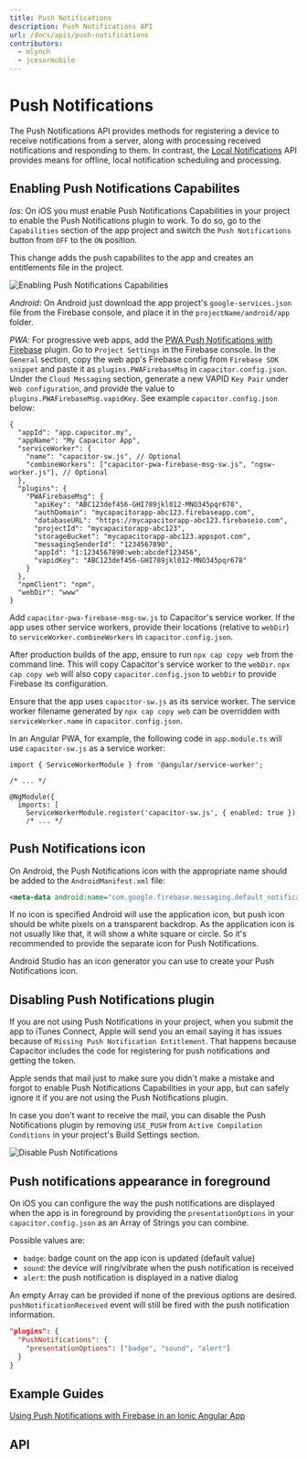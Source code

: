```yaml
---
title: Push Notifications
description: Push Notifications API
url: /docs/apis/push-notifications
contributors:
  - mlynch
  - jcesarmobile
---
```


<plugin-platforms platforms="pwa,ios,android"></plugin-platforms>

# Push Notifications

The Push Notifications API provides methods for registering a device to receive notifications from a server, along with processing received notifications and responding to them. In contrast, the [Local Notifications](../local-notifications) API provides means for offline, local notification scheduling and processing.

## Enabling Push Notifications Capabilites

*Ios*:
On iOS you must enable Push Notifications Capabilities in your project to enable the Push Notifications plugin to work. To do so, go to the `Capabilities` section of the app project and switch the `Push Notifications` button from `OFF` to the `ON` position.

This change adds the push capabilites to the app and creates an entitlements file in the project.

![Enabling Push Notifications Capabilities](/assets/img/docs/ios/enable-push-capabilities.png)

*Android*:
On Android just download the app project's `google-services.json` file from the Firebase console, and place it in the  `projectName/android/app` folder.

*PWA*:
For progressive web apps, add the [PWA Push Notifications with Firebase](../../community/plugins.md) plugin. Go to `Project Settings` in the Firebase console. In the `General` section, copy the web app's Firebase config from `Firebase SDK snippet` and paste it as `plugins.PWAFirebaseMsg` in `capacitor.config.json`. Under the `Cloud Messaging` section, generate a new VAPID `Key Pair` under `Web configuration`, and provide the value to `plugins.PWAFirebaseMsg.vapidKey`. See example `capacitor.config.json` below:

```
{
  "appId": "app.capacitor.my",
  "appName": "My Capacitor App",
  "serviceWorker": {
    "name": "capacitor-sw.js", // Optional
    "combineWorkers": ["capacitor-pwa-firebase-msg-sw.js", "ngsw-worker.js"], // Optional
  },
  "plugins": {
    "PWAFirebaseMsg": {
      "apiKey": "ABC123def456-GHI789jkl012-MNO345pqr678",
      "authDomain": "mycapacitorapp-abc123.firebaseapp.com",
      "databaseURL": "https://mycapacitorapp-abc123.firebaseio.com",
      "projectId": "mycapacitorapp-abc123",
      "storageBucket": "mycapacitorapp-abc123.appspot.com",
      "messagingSenderId": "1234567890",
      "appId": "1:1234567890:web:abcdef123456",
      "vapidKey": "ABC123def456-GHI789jkl012-MNO345pqr678"
    }
  },
  "npmClient": "npm",
  "webDir": "www"
}
```

Add `capacitor-pwa-firebase-msg-sw.js` to Capacitor's service worker. If the app uses other service workers, provide their locations (relative to `webDir`) to `serviceWorker.combineWorkers` in `capacitor.config.json`.

After production builds of the app, ensure to run `npx cap copy web` from the command line. This will copy Capacitor's service worker to the `webDir`. `npx cap copy web` will also copy `capacitor.config.json` to `webDir` to provide Firebase its configuration.

Ensure that the app uses `capacitor-sw.js` as its service worker. The service worker filename generated by `npx cap copy web` can be overridden with `serviceWorker.name` in `capacitor.config.json`.

In an Angular PWA, for example, the following code in `app.module.ts` will use `capacitor-sw.js` as a service worker:

```
import { ServiceWorkerModule } from '@angular/service-worker';

/* ... */

@NgModule({
  imports: [
    ServiceWorkerModule.register('capacitor-sw.js', { enabled: true })
    /* ... */
```

## Push Notifications icon

On Android, the Push Notifications icon with the appropriate name should be added to the `AndroidManifest.xml` file:

```xml
<meta-data android:name="com.google.firebase.messaging.default_notification_icon" android:resource="@mipmap/push_icon_name" />
```

If no icon is specified Android will use the application icon, but push icon should be white pixels on a transparent backdrop. As the application icon is not usually like that, it will show a white square or circle. So it's recommended to provide the separate icon for Push Notifications.

Android Studio has an icon generator you can use to create your Push Notifications icon.

## Disabling Push Notifications plugin

If you are not using Push Notifications in your project, when you submit the app to iTunes Connect, Apple will send you an email saying it has issues because of `Missing Push Notification Entitlement`. That happens because Capacitor includes the code for registering for push notifications and getting the token.

Apple sends that mail just to make sure you didn't make a mistake and forgot to enable Push Notifications Capabilities in your app, but can safely ignore it if you are not using the Push Notifications plugin.

In case you don't want to receive the mail, you can disable the Push Notifications plugin by removing `USE_PUSH` from `Active Compilation Conditions` in your project's Build Settings section.

![Disable Push Notifications](/assets/img/docs/ios/disable-push-plugin.png)

## Push notifications appearance in foreground

On iOS you can configure the way the push notifications are displayed when the app is in foreground by providing the `presentationOptions` in your `capacitor.config.json` as an Array of Strings you can combine.

Possible values are:
* `badge`: badge count on the app icon is updated (default value)
* `sound`: the device will ring/vibrate when the push notification is received
* `alert`: the push notification is displayed in a native dialog

An empty Array can be provided if none of the previous options are desired. `pushNotificationReceived` event will still be fired with the push notification information.

```json
"plugins": {
  "PushNotifications": {
    "presentationOptions": ["badge", "sound", "alert"]
  }
}
```

<plugin-api index="true" name="push-notifications"></plugin-api>


## Example Guides

[Using Push Notifications with Firebase in an Ionic Angular App](/docs/guides/push-notifications-firebase)

## API

<plugin-api name="push-notifications"></plugin-api>
